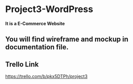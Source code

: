 # Project3-WordPress

#### It is a E-Commerce Website

## You will find wireframe and mockup in documentation file.

## Trello Link
https://trello.com/b/pkx5DTPh/project3


